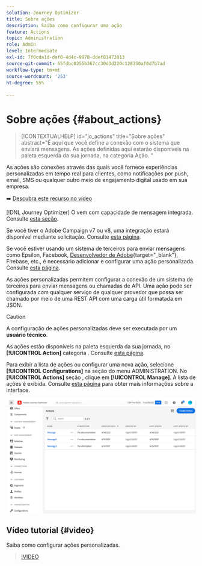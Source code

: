 ```yaml
---
solution: Journey Optimizer
title: Sobre ações
description: Saiba como configurar uma ação
feature: Actions
topic: Administration
role: Admin
level: Intermediate
exl-id: 7f0cda1d-daf0-4d4c-9978-ddef81473813
source-git-commit: 65fdbc0255b367cc30d3d220c128350af0d7b7ad
workflow-type: tm+mt
source-wordcount: '253'
ht-degree: 55%

---
```


# Sobre ações {#about_actions}

>[!CONTEXTUALHELP]
>id="jo_actions"
>title="Sobre ações"
>abstract="É aqui que você define a conexão com o sistema que enviará mensagens. As ações definidas aqui estarão disponíveis na paleta esquerda da sua jornada, na categoria Ação. "

As ações são conexões através das quais você fornece experiências personalizadas em tempo real para clientes, como notificações por push, email, SMS ou qualquer outro meio de engajamento digital usado em sua empresa.

➡️ [Descubra este recurso no vídeo](#video)

[!DNL Journey Optimizer] O vem com capacidade de mensagem integrada. Consulte [esta seção](../messages/get-started-content.md).

Se você tiver o Adobe Campaign v7 ou v8, uma integração estará disponível mediante solicitação. Consulte [esta página](../action/acc-action.md).

Se você estiver usando um sistema de terceiros para enviar mensagens como Epsilon, Facebook, [Desenvolvedor de Adobe](https://developer.adobe.com){target=&quot;_blank&quot;}, Firebase, etc., é necessário adicionar e configurar uma ação personalizada. Consulte [esta página](../action/about-custom-action-configuration.md).

As ações personalizadas permitem configurar a conexão de um sistema de terceiros para enviar mensagens ou chamadas de API. Uma ação pode ser configurada com qualquer serviço de qualquer provedor que possa ser chamado por meio de uma REST API com uma carga útil formatada em JSON.

>[!CAUTION]
>
>A configuração de ações personalizadas deve ser executada por um **usuário técnico**.

As ações estão disponíveis na paleta esquerda da sua jornada, no **[!UICONTROL Action]** categoria . Consulte [esta página](../building-journeys/about-journey-activities.md#action-activities).

Para exibir a lista de ações ou configurar uma nova ação, selecione **[!UICONTROL Configurations]** na seção do menu ADMINISTRATION. No  **[!UICONTROL Actions]** seção , clique em **[!UICONTROL Manage]**. A lista de ações é exibida. Consulte [esta página](../start/user-interface.md) para obter mais informações sobre a interface.

![](assets/custom1.png)

## Vídeo tutorial {#video}

Saiba como configurar ações personalizadas.

>[!VIDEO](https://video.tv.adobe.com/v/334257?quality=12)
